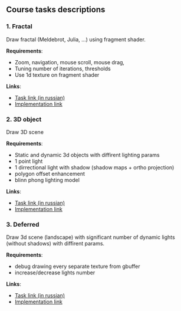 ## Course tasks descriptions

### 1. Fractal
  Draw fractal (Meldebrot, Julia, ...) using fragment shader.
  
  **Requirements**:
   * Zoom, navigation, mouse scroll, mouse drag, 
   * Tuning number of iterations, thresholds
   * Use 1d texture on fragment shader
   
  **Links**:
  * [Task link (in russian) ](https://sites.google.com/site/cgcourseau2017autumn/tasks/task1)
  * [Implementation link](/1)
  
### 2. 3D object
  Draw 3D scene
  
  **Requirements**:
   * Static and dynamic 3d objects with diffirent lighting params
   * 1 point light
   * 1 dirrectional light with shadow (shadow maps + ortho projection)
   * polygon offset enhancement
   * blinn phong lighting model
   
   
  **Links**:
  * [Task link (in russian) ](https://sites.google.com/site/cgcourseau2017autumn/tasks/task2)
  * [Implementation link](/2)

### 3. Deferred
  Draw 3d scene (landscape) with significant number of dynamic lights (without shadows) with diffirent params.
  
  **Requirements**:
   * debug drawing every separate texture from gbuffer
   * increase/decrease lights number
   
   
  **Links**:
  * [Task link (in russian) ](https://sites.google.com/site/cgcourseau2017autumn/tasks/task3)
  * [Implementation link](/3)
   
  
